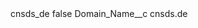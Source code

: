 <?xml version="1.0" encoding="UTF-8"?>
<CustomMetadata xmlns="http://soap.sforce.com/2006/04/metadata" xmlns:xsi="http://www.w3.org/2001/XMLSchema-instance" xmlns:xsd="http://www.w3.org/2001/XMLSchema">
    <label>cnsds_de</label>
    <protected>false</protected>
    <values>
        <field>Domain_Name__c</field>
        <value xsi:type="xsd:string">cnsds.de</value>
    </values>
</CustomMetadata>
